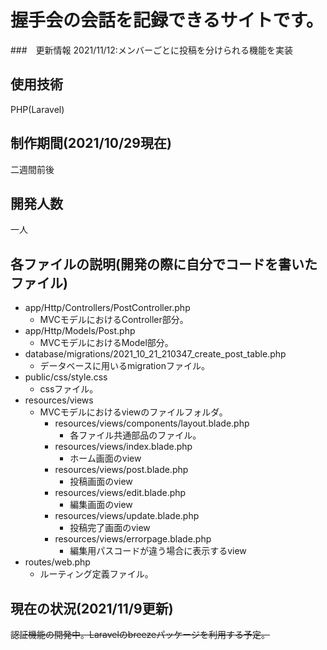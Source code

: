 # 握手会の会話を記録できるサイトです。
###　更新情報
2021/11/12:メンバーごとに投稿を分けられる機能を実装
## 使用技術
PHP(Laravel)
## 制作期間(2021/10/29現在)
二週間前後
## 開発人数
一人
## 各ファイルの説明(開発の際に自分でコードを書いたファイル)
- app/Http/Controllers/PostController.php
    - MVCモデルにおけるController部分。
- app/Http/Models/Post.php
    - MVCモデルにおけるModel部分。
- database/migrations/2021_10_21_210347_create_post_table.php
    - データベースに用いるmigrationファイル。
- public/css/style.css
    - cssファイル。
- resources/views
    - MVCモデルにおけるviewのファイルフォルダ。
        - resources/views/components/layout.blade.php
            - 各ファイル共通部品のファイル。
        - resources/views/index.blade.php
            - ホーム画面のview
        - resources/views/post.blade.php
            - 投稿画面のview
        - resources/views/edit.blade.php
            - 編集画面のview
        - resources/views/update.blade.php
            - 投稿完了画面のview
        - resources/views/errorpage.blade.php
            - 編集用パスコードが違う場合に表示するview
- routes/web.php
    - ルーティング定義ファイル。

## 現在の状況(2021/11/9更新)
~~認証機能の開発中。Laravelのbreezeパッケージを利用する予定。~~

